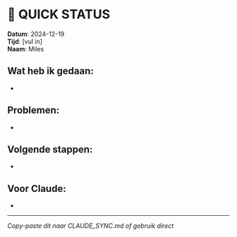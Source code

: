 # 🚀 QUICK STATUS

**Datum**: 2024-12-19  
**Tijd**: [vul in]  
**Naam**: Miles

## Wat heb ik gedaan:
- 

## Problemen:
- 

## Volgende stappen:
- 

## Voor Claude:
- 

---
*Copy-paste dit naar CLAUDE_SYNC.md of gebruik direct*